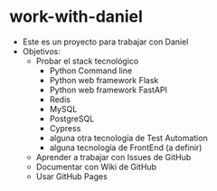 # work-with-daniel

- Este es un proyecto para trabajar con Daniel
- Objetivos:
    - Probar el stack tecnológico
        - Python Command line 
        - Python web framework Flask
        - Python web framework FastAPI
        - Redis 
        - MySQL
        - PostgreSQL
        - Cypress 
        - alguna otra tecnología de Test Automation
        - alguna tecnología de FrontEnd (a definir)
    - Aprender a trabajar con Issues de GitHub
    - Documentar con Wiki de GitHub
    - Usar GitHub Pages

    

    